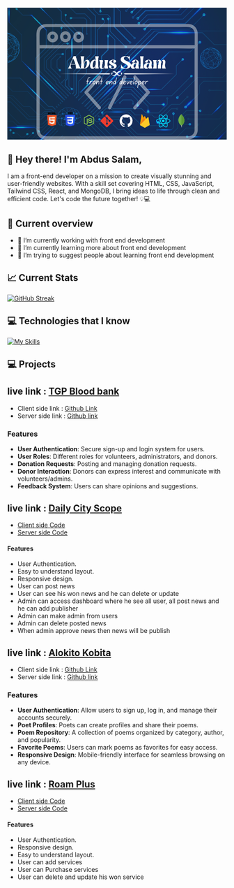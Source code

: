 ![Banner](https://raw.githubusercontent.com/salam46khan/salam46khan/main/Abdus%20Salam.png)

## 🚀 Hey there! I'm Abdus Salam,
I am a front-end developer on a mission to create visually stunning and user-friendly websites. With a skill set covering HTML, CSS, JavaScript, Tailwind CSS, React, and MongoDB, I bring ideas to life through clean and efficient code. Let's code the future together! 💡💻

## 👀 Current overview
- 🔭 I’m currently working with front end development
- 🌱 I’m currently learning more about front end development
- 🤔 I’m trying to suggest people about learning front end development

  

## 📈 Current Stats

[![GitHub Streak](https://github-readme-streak-stats.herokuapp.com?user=salam46khan&theme=blueberry)](https://git.io/streak-stats)


## 💻 Technologies that I know
[![My Skills](https://skillicons.dev/icons?i=html,css,js,react,tailwindcss,express,nextjs,mongodb,firebase)](https://skillicons.dev)

## 💻 Projects



## live link : [TGP Blood bank](https://tgp-blood-bank.web.app/)
- Client side link : [Github Link](https://github.com/salam46khan/tgp-blood-bank)
- Server side link : [Github link](https://github.com/salam46khan/tgp-blood-bank-server)

### Features

- **User Authentication**: Secure sign-up and login system for users.
- **User Roles**: Different roles for volunteers, administrators, and donors.
- **Donation Requests**: Posting and managing donation requests.
- **Donor Interaction**: Donors can express interest and communicate with volunteers/admins.
- **Feedback System**: Users can share opinions and suggestions.


## live link : [Daily City Scope](https://daily-city-scope.web.app/)
- [Client side Code](https://github.com/salam46khan/daily-city-scope)
- [Server side Code](https://github.com/salam46khan/daily-city-scope-server)
#### Features

- User Authentication.
- Easy to understand layout.
- Responsive design.
- User can post news
- User can see his won news and he can delete or update
- Admin can access dashboard where he see all user, all post news and he can add publisher
- Admin can make admin from users
- Admin can delete posted news
- When admin approve news then news will be publish



## live link : [Alokito Kobita](https://alokito-kobita.web.app/)
- Client side link : [Github Link](https://github.com/salam46khan/alokito-kobita)
- Server side link : [Github link](https://github.com/salam46khan/alokito-kobita-server)

### Features

- **User Authentication**: Allow users to sign up, log in, and manage their accounts securely.
- **Poet Profiles**: Poets can create profiles and share their poems.
- **Poem Repository**: A collection of poems organized by category, author, and popularity.
- **Favorite Poems**: Users can mark poems as favorites for easy access.
- **Responsive Design**: Mobile-friendly interface for seamless browsing on any device.


## live link : [Roam Plus](https://roam-plus-70bf9.web.app/)
- [Client side Code](https://github.com/salam46khan/roam-plus)
- [Server side Code](https://github.com/salam46khan/roam-plus-server)

#### Features

- User Authentication.
- Responsive design.
- Easy to understand layout.
- User can add services
- User can Purchase services
- User can delete and update his won service


